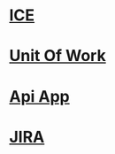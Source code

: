 # [ICE](https://1drv.ms/p/s!AvjFXmTC_Q7KgvlnAdmw43HkuZjGFw)
# [Unit Of Work](https://1drv.ms/p/s!AvjFXmTC_Q7KgvNk902aqvU62VwQvA)
# [Api App](http://aliceice.azurewebsites.net/)
# [JIRA](https://aliceice.atlassian.net)
